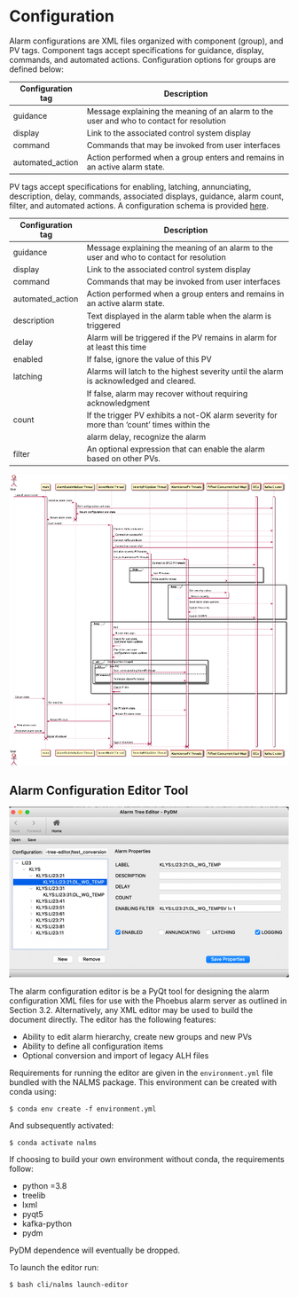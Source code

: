 # Configuration

Alarm configurations are XML files organized with component (group), and PV tags. Component tags accept specifications for guidance, display, commands, and automated actions. Configuration options for groups are defined below:

| Configuration tag        | Description                                                                               |
|--------------------------|-------------------------------------------------------------------------------------------|
| guidance                 | Message explaining the meaning of an alarm to the user and who to contact for resolution  |
| display                  | Link to the associated control system display                                             |
| command                  | Commands that may be invoked from user interfaces                                         |
| automated_action         | Action performed when a group enters and remains in an active alarm state.                |

PV tags accept specifications for enabling, latching, annunciating, description, delay, commands, associated displays, guidance, alarm count, filter, and automated actions. A configuration schema is provided [here](https://github.com/slaclab/nalms/blob/main/phoebus-alarm-server/files/phoebus_alarm_server.xsd).

| Configuration tag        | Description                                                                               |
|--------------------------|-------------------------------------------------------------------------------------------|
| guidance                 | Message explaining the meaning of an alarm to the user and who to contact for resolution  |
| display                  | Link to the associated control system display                                             |
| command                  | Commands that may be invoked from user interfaces                                         |
| automated_action         | Action performed when a group enters and remains in an active alarm state.                |
| description              | Text displayed in the alarm table when the alarm is triggered                             |
| delay                    | Alarm will be triggered if the PV remains in alarm for at least this time                 |
| enabled                  | If false, ignore the value of this PV                                                     | 
| latching                 | Alarms will latch to the highest severity until the alarm is acknowledged and cleared.    |
|                          | If false, alarm may recover without requiring acknowledgment                              |
| count                    | If the trigger PV exhibits a not-OK alarm severity for more than ‘count’ times within the |
|                          | alarm delay, recognize the alarm                                                          |
| filter                   | An optional expression that can enable the alarm based on other PVs.                      |

![Components](img/server_sequence.png)


## Alarm Configuration Editor Tool

![tree editor](img/tree_editor.png)

The alarm configuration editor is be a PyQt tool for designing the alarm configuration XML files for use with the Phoebus alarm server as outlined in Section 3.2. Alternatively, any XML editor may be used to build the document directly. The editor has the following features:  
* Ability to edit alarm hierarchy, create new groups and new PVs 
* Ability to define all configuration items
* Optional conversion and import of legacy ALH files 

Requirements for running the editor are given in the `environment.yml` file bundled with the NALMS package. This environment can be created with conda using:
```
$ conda env create -f environment.yml
```

And subsequently activated:
```
$ conda activate nalms
```

If choosing to build your own environment without conda, the requirements follow:
  - python =3.8
  - treelib
  - lxml
  - pyqt5
  - kafka-python
  - pydm

PyDM dependence will eventually be dropped.   

To launch the editor run:
```
$ bash cli/nalms launch-editor
```